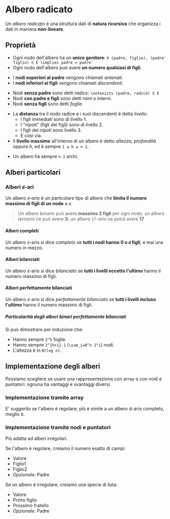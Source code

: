 # Albero radicato

Un _albero radicato_ è una struttura dati di **natura ricorsiva** che organizza i dati in maniera **non-lineare**.

## Proprietà

- Ogni nodo dell'albero ha un **unico genitore**: `∀ (padre, figlio), (padre' figlio) ∈ E \implies padre = padre'`
- Ogni nodo dell'albero può avere **un numero qualsiasi di figli**.
<!---->
- I **nodi superiori al padre** vengono chiamati _antenati_.
- I **nodi inferiori ai figli** vengono chiamati _discendenti_.
<!---->
- Nodi **senza padre** sono detti _radice_: `\notexists (padre, radice) ∈ E`
- Nodi **con padre e figli** sono detti _rami_ o interni.
- Nodi **senza figli** sono detti _foglie_.
<!---->
- La **distanza** tra il nodo radice e i suoi discendenti è detta _livello_:
    - I figli immediati sono di livello 1.
    - I "nipoti" (figli dei figli) sono di livello 2.
    - I figli dei nipoti sono livello 3.
    - E così via.
- Il **livello massimo** all'interno di un albero è detto _altezza_, _profondità_ oppure _h_, ed è sempre `1 ≤ h ≤ n-1`.
<!---->
- Un albero ha sempre `n-1` archi.

## Alberi particolari

### Alberi `d`-ari

Un albero _`d`-ario_ è un particolare tipo di albero che **limita il numero massimo di figli di un nodo** a `d`.

> Un albero _binario_ può avere **massimo 2 figli** per ogni nodo; un albero _ternario_ ne può avere **3**; un albero _`17`-ario_ ne potrà avere **17**

#### Alberi completi

Un albero `d`-ario si dice _completo_ se **tutti i nodi hanno 0 o `d` figli**, e mai una numero in mezzo.

#### Alberi bilanciati

Un albero `d`-ario si dice _bilanciato_ se **tutti i livelli eccetto l'ultimo** hanno il numero massimo di figli.

#### Alberi perfettamente bilanciati

Un albero `d`-ario si dice _perfettamente bilanciato_ se **tutti i livelli incluso l'ultimo** hanno il numero massimo di figli.

##### Particolarità degli alberi binari perfettamente bilanciati

Si può dimostrare per induzione che:
- Hanno sempre `2^h` foglie.
- Hanno sempre `2^{h+1}-1` (`\sum_i=0^n 2^i`) nodi.
- L'altezza è in `Θ(log n)`.

## Implementazione degli alberi

Possiamo scegliere se usare una rappresentazione con array o con nodi e puntatori: ognuna ha vantaggi e svantaggi diversi.

### Implementazione tramite array

E' suggerito se l'albero è regolare; più è simile a un albero d-ario completo, meglio è.

### Implementazione tramite nodi e puntatori

Più adatta ad alberi irregolari.

Se l'albero è regolare, creiamo il numero esatto di campi:

- Valore
- Figlio1
- Figlio2
- _Opzionale:_ Padre

Se un albero è irregolare, creiamo una specie di lista:

- Valore
- Primo figlio
- Prossimo fratello
- _Opzionale:_ Padre
